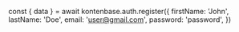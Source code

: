const { data } = await kontenbase.auth.register({
    firstName: 'John',
    lastName: 'Doe',
    email: 'user@gmail.com',
    password: 'password',
})